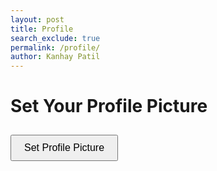 ```yaml
---
layout: post
title: Profile
search_exclude: true
permalink: /profile/
author: Kanhay Patil
---
```


<html lang="en">
<head>
  <meta charset="UTF-8">
  <meta name="viewport" content="width=device-width, initial-scale=1.0">
  <title>Set Profile Picture</title>
  <style>
    /* Basic styling for the modal */
    .modal {
      display: none; /* Hidden by default */
      position: fixed;
      top: 0;
      left: 0;
      width: 100%;
      height: 100%;
      background-color: rgba(0, 0, 0, 0.8); /* Semi-transparent black background */
      justify-content: center;
      align-items: center;
      z-index: 1000;
    }
    .modal-content {
      background: blue;
      padding: 20px;
      border-radius: 8px;
      text-align: center;
      width: 90%;
      max-width: 600px;
    }
    video {
      width: 100%;
      max-width: 100%;
      border: 1px solid #ccc;
      border-radius: 4px;
      margin-bottom: 20px;
    }
    button {
      padding: 10px 20px;
      font-size: 16px;
      margin-top: 10px;
    }
    img {
      width: 100%;
      max-width: 100%;
      border: 1px solid #ccc;
      border-radius: 4px;
      margin-top: 20px;
    }
  </style>
</head>
<body>
  <h1>Set Your Profile Picture</h1>
  <button id="OpenOptionsModal">Set Profile Picture</button>
  <!-- Options Modal -->
  <div id="optionsModal" class="modal">
    <div class="modal-content">
      <h2>Choose an Option</h2>
      <button id="UploadPhoto">Upload a Photo</button>
      <button id="TakePictureOption">Take a Picture</button>
      <button id="CloseOptionsModal">Cancel</button>
    </div>
  </div>
  <!-- Webcam Modal -->
  <div id="webcamModal" class="modal">
    <div class="modal-content">
      <video id="webcam" autoplay playsinline></video>
      <button id="CloseWebcam">Close Webcam</button>
      <button id="TakePicture">Take the Picture</button>
      <button id="UsePicture" style="display: none;">Use Picture</button>
      <button id="RetakePhoto" style="display: none;">Retake Photo</button>
      <div id="ImagePreviewContainer"></div>
    </div>
  </div>
  <script>
    const openOptionsModalButton = document.getElementById('OpenOptionsModal');
    const optionsModal = document.getElementById('optionsModal');
    const uploadPhotoButton = document.getElementById('UploadPhoto');
    const takePictureOptionButton = document.getElementById('TakePictureOption');
    const closeOptionsModalButton = document.getElementById('CloseOptionsModal');
    const webcamModal = document.getElementById('webcamModal');
    const openWebcamButton = document.getElementById('OpenWebcam');
    const closeWebcamButton = document.getElementById('CloseWebcam');
    const videoElement = document.getElementById('webcam');
    const takePictureButton = document.getElementById('TakePicture');
    const usePictureButton = document.getElementById('UsePicture');
    const retakePhotoButton = document.getElementById('RetakePhoto');
    let webcamStream = null;
    let capturedImage = null; // Variable to store the captured image
    // Open the options modal
    openOptionsModalButton.addEventListener('click', () => {
      optionsModal.style.display = 'flex';
    });
    // Close the options modal
    closeOptionsModalButton.addEventListener('click', () => {
      optionsModal.style.display = 'none';
    });
    // Choose "Upload a Photo" option
uploadPhotoButton.addEventListener('click', () => {
  const input = document.createElement('input');
  input.type = 'file';
  input.accept = 'image/*';
  input.onchange = (event) => {
    const file = event.target.files[0];
    if (file) {
      const reader = new FileReader();
      reader.onload = (e) => {
        capturedImage = e.target.result; // Save the uploaded image as Base64
        alert("Picture Successfully Uploaded");
        console.log(capturedImage); // Debugging
      };
      reader.readAsDataURL(file);
    }
  };
  input.click();
  optionsModal.style.display = 'none'; // Close the options modal
});
    // Choose "Take a Picture" option
    takePictureOptionButton.addEventListener('click', async () => {
      optionsModal.style.display = 'none'; // Close the options modal
      try {
        webcamStream = await navigator.mediaDevices.getUserMedia({ video: true });
        videoElement.srcObject = webcamStream;
        webcamModal.style.display = 'flex'; // Open the webcam modal
      } catch (error) {
        alert('Error accessing webcam: ' + error.message);
      }
    });
    // Close the webcam modal
    closeWebcamButton.addEventListener('click', () => {
      if (webcamStream) {
        const tracks = webcamStream.getTracks();
        tracks.forEach(track => track.stop()); // Stop all tracks
        webcamStream = null;
      }
      videoElement.srcObject = null; // Clear the video element
      webcamModal.style.display = 'none';
      resetModal();
    });
    // Take picture
    takePictureButton.addEventListener('click', () => {
      const canvas = document.createElement('canvas');
      canvas.width = videoElement.videoWidth;
      canvas.height = videoElement.videoHeight;
      const context = canvas.getContext('2d');
      context.drawImage(videoElement, 0, 0, canvas.width, canvas.height);
      capturedImage = canvas.toDataURL('image/png');
      const imagePreview = document.createElement('img');
      imagePreview.src = capturedImage;
      videoElement.style.display = 'none';
      videoElement.insertAdjacentElement('afterend', imagePreview);
      stopWebcamStream();
      takePictureButton.style.display = 'none';
      usePictureButton.style.display = 'inline-block';
      retakePhotoButton.style.display = 'inline-block';
    });
    // Use the captured picture
    usePictureButton.addEventListener('click', () => {
      alert('Picture used!');
      console.log(capturedImage);
      webcamModal.style.display = 'none';
    });
    // Retake the photo
    retakePhotoButton.addEventListener('click', async () => {
      const imagePreview = document.querySelector('img');
      if (imagePreview) imagePreview.remove();
      webcamStream = await navigator.mediaDevices.getUserMedia({ video: true });
      videoElement.srcObject = webcamStream;
      takePictureButton.style.display = 'inline-block';
      usePictureButton.style.display = 'none';
      retakePhotoButton.style.display = 'none';
      videoElement.style.display = 'block';
    });
    // Reset the webcam modal
    function resetModal() {
      takePictureButton.style.display = 'inline-block';
      usePictureButton.style.display = 'none';
      retakePhotoButton.style.display = 'none';
      videoElement.style.display = 'block';
    }
    // Stop the webcam stream
    function stopWebcamStream() {
      if (webcamStream) {
        const tracks = webcamStream.getTracks();
        tracks.forEach(track => track.stop());
        webcamStream = null;
      }
    }
    usePictureButton.addEventListener('click', () => {
  if (!capturedImage) {
    alert('No picture selected or captured!');
    return;
  }

  </script>
</body>
</html>